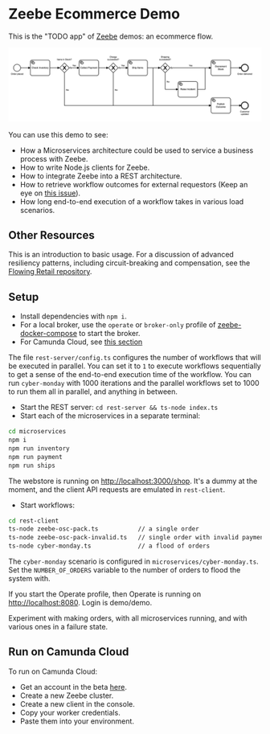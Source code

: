 # Zeebe Ecommerce Demo

This is the "TODO app" of [Zeebe](https://zeebe.io) demos: an ecommerce flow.

![](img/workflow.png)

You can use this demo to see:

- How a Microservices architecture could be used to service a business process with Zeebe.
- How to write Node.js clients for Zeebe.
- How to integrate Zeebe into a REST architecture. 
- How to retrieve workflow outcomes for external requestors (Keep an eye on [this issue](https://github.com/zeebe-io/zeebe/issues/2896)).
- How long end-to-end execution of a workflow takes in various load scenarios.

## Other Resources

This is an introduction to basic usage. For a discussion of advanced resiliency patterns, including circuit-breaking and compensation, see the [Flowing Retail repository](https://github.com/berndruecker/flowing-retail).

## Setup

- Install dependencies with `npm i`.
- For a local broker, use the `operate` or `broker-only` profile of [zeebe-docker-compose](https://github.com/zeebe-io/zeebe-docker-compose) to start the broker.
- For Camunda Cloud, see [this section](#camunda-cloud)

The file `rest-server/config.ts` configures the number of workflows that will be executed in parallel. You can set it to `1` to execute workflows sequentially to get a sense of the end-to-end execution time of the workflow. You can run `cyber-monday` with 1000 iterations and the parallel workflows set to 1000 to run them all in parallel, and anything in between.

- Start the REST server: `cd rest-server && ts-node index.ts`
- Start each of the microservices in a separate terminal:

```bash
cd microservices
npm i
npm run inventory
npm run payment
npm run ships
```

The webstore is running on [http://localhost:3000/shop](http://localhost:3000/shop). It's a dummy at the moment, and the client API requests are emulated in `rest-client`.

- Start workflows:

```bash
cd rest-client
ts-node zeebe-osc-pack.ts           // a single order
ts-node zeebe-osc-pack-invalid.ts   // single order with invalid payment
ts-node cyber-monday.ts             // a flood of orders
```

The `cyber-monday` scenario is configured in `microservices/cyber-monday.ts`. Set the `NUMBER_OF_ORDERS` variable to the number of orders to flood the system with. 

If you start the Operate profile, then Operate is running on [http://localhost:8080](http://localhost:8080). Login is demo/demo.

Experiment with making orders, with all microservices running, and with various ones in a failure state.

<a name = "camunda-cloud">

## Run on Camunda Cloud

To run on Camunda Cloud:

* Get an account in the beta [here](https://camunda.io).
* Create a new Zeebe cluster.
* Create a new client in the console.
* Copy your worker credentials.
* Paste them into your environment.

